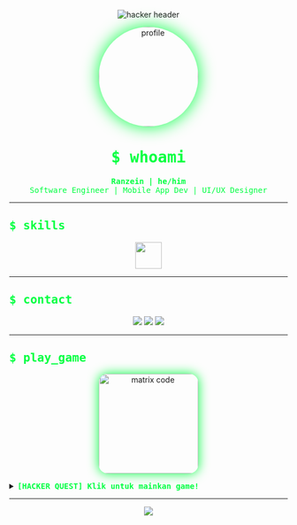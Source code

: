 <!-- HACKER DARK PROFILE START -->
<p align="center">
  <img src="https://capsule-render.vercel.app/api?type=waving&color=0:000000,100:00FF41&height=180&section=header&text=RANZEIN%20HACKER%20LAB&fontColor=00FF41&fontSize=48&fontAlignY=40" alt="hacker header"/>
</p>

<p align="center">
  <img src="https://i.ibb.co/6bQ6y8K/hacker-dark.png" width="180" style="border-radius:50%;box-shadow:0 0 30px #00FF41;" alt="profile"/>
</p>

<h1 align="center" style="color:#00FF41;font-family:monospace;">$ whoami</h1>
<p align="center" style="color:#00FF41;font-family:monospace;">
  <b>Ranzein | he/him</b><br>
  Software Engineer | Mobile App Dev | UI/UX Designer
</p>

---

<h2><span style="color:#00FF41;font-family:monospace;">$ skills</span></h2>

<p align="center">
  <img src="https://skillicons.dev/icons?i=html,css,js,dart,flutter,figma&theme=dark" height="48"/>
</p>

---

<h2><span style="color:#00FF41;font-family:monospace;">$ contact</span></h2>

<p align="center">
  <a href="https://www.linkedin.com/in/muhammad-andhika-rahmani/"><img src="https://img.shields.io/badge/LinkedIn-00FF41?style=for-the-badge&logo=linkedin&logoColor=000000"/></a>
  <a href="mailto:randhikaaa@gmail.com"><img src="https://img.shields.io/badge/Gmail-00FF41?style=for-the-badge&logo=gmail&logoColor=000000"/></a>
  <a href="https://github.com/RANZEIN"><img src="https://img.shields.io/badge/GitHub-00FF41?style=for-the-badge&logo=github&logoColor=000000"/></a>
</p>

---

<h2><span style="color:#00FF41;font-family:monospace;">$ play_game</span></h2>

<p align="center">
  <img src="https://media.giphy.com/media/26ufnwz3wDUli7GU0/giphy.gif" width="180" alt="matrix code" style="border-radius:16px;box-shadow:0 0 20px #00FF41;"/>
</p>

<details>
  <summary><b><span style="color:#00FF41;font-family:monospace;">[HACKER QUEST] Klik untuk mainkan game!</span></b></summary>
  <br>
  <b>Level 1:</b> <br>
  <span style="color:#00FF41;font-family:monospace;">
  Kamu menemukan sebuah terminal misterius.<br>
  Ada pesan: <br>
  <code>VGhpcyBpcyB0aGUgZmlyc3QgbGV2ZWwgb2YgdGhlIGhhY2tlciBnYW1lLiBEZWNvZGUgdGhpcyBzdHJpbmcgdG8gY2x1ZS4=</code>
  <br><br>
  <b>Apa hasil decode-nya?</b>
  </span>
  <details>
    <summary><b>Jawaban</b></summary>
    <span style="color:#00FF41;font-family:monospace;">This is the first level of the hacker game. Decode this string to clue.</span>
  </details>
  <br>
  <b>Level 2:</b> <br>
  <span style="color:#00FF41;font-family:monospace;">
  Kamu berhasil! Sekarang, cari file rahasia di repo ini dan temukan flag tersembunyi.<br>
  (Hint: Cek file README.md, ada sesuatu di bawah ini...)
  </span>
  <br><br>
  <b>Flag:</b> <code>FLAG{HACK_THE_MATRIX}</code>
</details>

---

<p align="center">
  <img src="https://capsule-render.vercel.app/api?type=waving&color=0:000000,100:00FF41&height=80&section=footer"/>
</p>

<!-- HACKER DARK PROFILE END -->